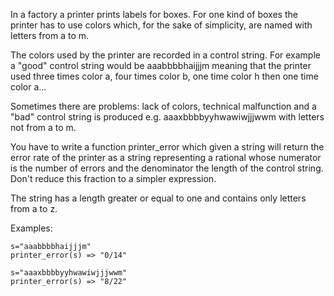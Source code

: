 In a factory a printer prints labels for boxes.
For one kind of boxes the printer has to use colors which,
for the sake of simplicity, are named with letters from a to m.

The colors used by the printer are recorded in a control string.
For example a "good" control string would be aaabbbbhaijjjm
meaning that the printer used three times color a, four times color b, one time color h then one time color a...

Sometimes there are problems:
lack of colors, technical malfunction and a "bad" control string is produced
e.g. aaaxbbbbyyhwawiwjjjwwm with letters not from a to m.

You have to write a function printer_error
which given a string
will return the error rate of the printer as a string representing a rational
whose numerator is the number of errors and the denominator the length of the control string.
Don't reduce this fraction to a simpler expression.

The string has a length greater or equal to one and contains only letters from a to z.

Examples:
```
s="aaabbbbhaijjjm"
printer_error(s) => "0/14"

s="aaaxbbbbyyhwawiwjjjwwm"
printer_error(s) => "8/22"
```